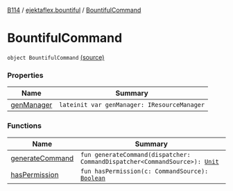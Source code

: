 [B114](../../index.md) / [ejektaflex.bountiful](../index.md) / [BountifulCommand](./index.md)

# BountifulCommand

`object BountifulCommand` [(source)](https://github.com/ejektaflex/Bountiful/tree/develop/src/main/kotlin/ejektaflex/bountiful/BountifulCommand.kt#L35)

### Properties

| Name | Summary |
|---|---|
| [genManager](gen-manager.md) | `lateinit var genManager: IResourceManager` |

### Functions

| Name | Summary |
|---|---|
| [generateCommand](generate-command.md) | `fun generateCommand(dispatcher: CommandDispatcher<CommandSource>): `[`Unit`](https://kotlinlang.org/api/latest/jvm/stdlib/kotlin/-unit/index.html) |
| [hasPermission](has-permission.md) | `fun hasPermission(c: CommandSource): `[`Boolean`](https://kotlinlang.org/api/latest/jvm/stdlib/kotlin/-boolean/index.html) |
